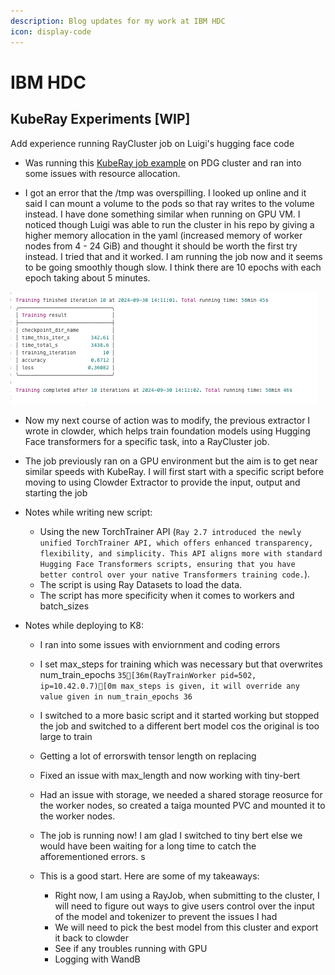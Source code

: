 ```yaml
---
description: Blog updates for my work at IBM HDC
icon: display-code
---
```


# IBM HDC

## KubeRay Experiments [WIP]

Add experience running RayCluster job on Luigi's hugging face code

- Was running this [KubeRay job example](https://docs.ray.io/en/latest/cluster/kubernetes/examples/mnist-training-example.html#kuberay-mnist-training-example) on PDG cluster and ran into some issues with resource allocation.

- I got an error that the /tmp was overspilling. I looked up online and it said I can mount a volume to the pods so that ray writes to the volume instead. I have done something similar when running on GPU VM. I noticed though Luigi was able to run the cluster in his repo by giving a higher memory allocation in the yaml (increased memory of worker nodes from 4 - 24 GiB) and thought it should be worth the first try instead. I tried that and it worked. I am running the job now and it seems to be going smoothly though slow. I think there are 10 epochs with each epoch taking about 5 minutes. 

![alt text](assets/images/IBM-HDC/image.png)



- Now my next course of action was to modify, the previous extractor I wrote in clowder, which helps train foundation models using Hugging Face transformers for a specific task, into a RayCluster job. 

- The job previously ran on a GPU environment but the aim is to get near similar speeds with KubeRay. I will first start with a specific script before moving to using Clowder Extractor to provide the input, output and starting the job

- Notes while writing new script:
    - Using the new TorchTrainer API (`Ray 2.7 introduced the newly unified TorchTrainer API, which offers enhanced transparency, flexibility, and simplicity. This API aligns more with standard Hugging Face Transformers scripts, ensuring that you have better control over your native Transformers training code.`). 
    - The script is using Ray Datasets to load the data. 
    - The script has more specificity when it comes to workers and batch_sizes
    
- Notes while deploying to K8:
    - I ran into some issues with enviornment and coding errors
    - I set max_steps for training which was necessary but that overwrites num_train_epochs
    `
    35[36m(RayTrainWorker pid=502, ip=10.42.0.7)[0m max_steps is given, it will override any value given in num_train_epochs
    36
    ` 

    - I switched to a more basic script and it started working but stopped the job and switched to a different bert model cos the original is too large to train
    - Getting a lot of errorswith tensor length on replacing

    - Fixed an issue with max_length and now working with tiny-bert

    - Had an issue with storage, we needed a shared storage reosurce for the worker nodes, so created a taiga mounted PVC and mounted it to the worker nodes.

    - The job is running now! I am glad I switched to tiny bert else we would have been waiting for a long time to catch the afforementioned errors. s

    - This is a good start. Here are some of my takeaways:
        - Right now, I am using a RayJob, when submitting to the cluster, I will need to figure out ways to give users control over the input of the model and tokenizer to prevent the issues I had 
        - We will need to pick the best model from this cluster and export it back to clowder
        - See if any troubles running with GPU
        - Logging with WandB
        

